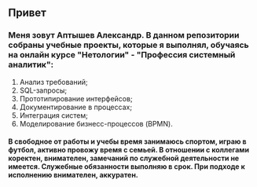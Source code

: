 ## Привет
### Меня зовут Аптышев Александр. В данном репозитории собраны учебные проекты, которые я выполнял, обучаясь на онлайн курсе "Нетологии" - "Профессия системный аналитик":
1. Анализ требований;  
2. SQL-запросы;
3. Прототипирование интерфейсов;
4. Документирование в процессах;
5. Интеграция систем;
5. Моделирование бизнесс-процессов (BPMN).  

#### В свободное от работы и учебы время занимаюсь спортом, играю в футбол, активно провожу время с семьей. В отношении с коллегами коректен, внимателен, замечаний по служебной деятельности не имеется. Служебные обязанности выполняю в срок. При подходе к исполнению внимателен, аккуратен. 
